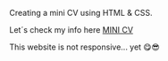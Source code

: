 Creating a mini CV using HTML & CSS.

Let´s check my info here [MINI CV](https://alexmartiineez.github.io/glass-effect/)

This website is not responsive... yet 😋😎
